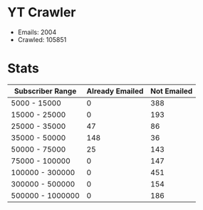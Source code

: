# YT Crawler
- Emails: 2004
- Crawled: 105851

# Stats
| Subscriber Range  | Already Emailed | Not Emailed |
|-------|-------|-------|
| 5000 - 15000 | 0 | 388 |
| 15000 - 25000 | 0 | 193 |
| 25000 - 35000 | 47 | 86 |
| 35000 - 50000 | 148 | 36 |
| 50000 - 75000 | 25 | 143 |
| 75000 - 100000 | 0 | 147 |
| 100000 - 300000 | 0 | 451 |
| 300000 - 500000 | 0 | 154 |
| 500000 - 1000000 | 0 | 186 |
